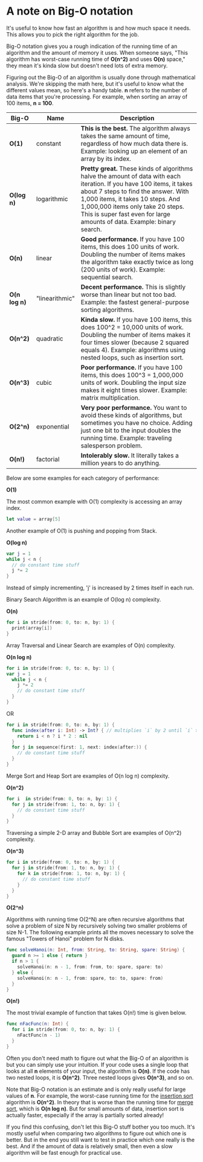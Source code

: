 # A note on Big-O notation

It's useful to know how fast an algorithm is and how much space it needs. This allows you to pick the right algorithm for the job.

Big-O notation gives you a rough indication of the running time of an algorithm and the amount of memory it uses. When someone says, "This algorithm has worst-case running time of **O(n^2)** and uses **O(n)** space," they mean it's kinda slow but doesn't need lots of extra memory.

Figuring out the Big-O of an algorithm is usually done through mathematical analysis. We're skipping the math here, but it's useful to know what the different values mean, so here's a handy table. **n** refers to the number of data items that you're processing. For example, when sorting an array of 100 items, **n = 100**.

Big-O | Name | Description
------| ---- | -----------
**O(1)** | constant | **This is the best.** The algorithm always takes the same amount of time, regardless of how much data there is. Example: looking up an element of an array by its index.
**O(log n)** | logarithmic | **Pretty great.** These kinds of algorithms halve the amount of data with each iteration. If you have 100 items, it takes about 7 steps to find the answer. With 1,000 items, it takes 10 steps. And 1,000,000 items only take 20 steps. This is super fast even for large amounts of data. Example: binary search.
**O(n)** | linear | **Good performance.** If you have 100 items, this does 100 units of work. Doubling the number of items makes the algorithm take exactly twice as long (200 units of work). Example: sequential search.
**O(n log n)** | "linearithmic" | **Decent performance.** This is slightly worse than linear but not too bad. Example: the fastest general-purpose sorting algorithms.
**O(n^2)** | quadratic | **Kinda slow.** If you have 100 items, this does 100^2 = 10,000 units of work. Doubling the number of items makes it four times slower (because 2 squared equals 4). Example: algorithms using nested loops, such as insertion sort.
**O(n^3)** | cubic | **Poor performance.** If you have 100 items, this does 100^3 = 1,000,000 units of work. Doubling the input size makes it eight times slower. Example: matrix multiplication.
**O(2^n)** | exponential | **Very poor performance.** You want to avoid these kinds of algorithms, but sometimes you have no choice. Adding just one bit to the input doubles the running time. Example: traveling salesperson problem.
**O(n!)** | factorial | **Intolerably slow.** It literally takes a million years to do anything.  


Below are some examples for each category of performance:

**O(1)**

  The most common example with O(1) complexity is accessing an array index.

  ```swift
  let value = array[5]
  ```

  Another example of O(1) is pushing and popping from Stack.


**O(log n)**

  ```swift
  var j = 1
  while j < n {
    // do constant time stuff
    j *= 2
  }
  ```  

  Instead of simply incrementing, 'j' is increased by 2 times itself in each run.

  Binary Search Algorithm is an example of O(log n) complexity.


**O(n)**

  ```swift
  for i in stride(from: 0, to: n, by: 1) {
    print(array[i])
  }
  ```

  Array Traversal and Linear Search are examples of O(n) complexity.  


**O(n log n)**

  ```swift
  for i in stride(from: 0, to: n, by: 1) {
  var j = 1
    while j < n {
      j *= 2
      // do constant time stuff
    }
  }
  ```

  OR

  ```swift
  for i in stride(from: 0, to: n, by: 1) {
    func index(after i: Int) -> Int? { // multiplies `i` by 2 until `i` >= `n`
      return i < n ? i * 2 : nil
    }
    for j in sequence(first: 1, next: index(after:)) {
      // do constant time stuff
    }
  }
  ```

  Merge Sort and Heap Sort are examples of O(n log n) complexity.  


**O(n^2)**

  ```swift
  for i  in stride(from: 0, to: n, by: 1) {
    for j in stride(from: 1, to: n, by: 1) {
      // do constant time stuff
    }
  }
  ```

  Traversing a simple 2-D array and Bubble Sort are examples of O(n^2) complexity.


**O(n^3)**

  ```swift
  for i in stride(from: 0, to: n, by: 1) {
    for j in stride(from: 1, to: n, by: 1) {
      for k in stride(from: 1, to: n, by: 1) {
        // do constant time stuff
      }
    }
  }
  ```  

**O(2^n)**

  Algorithms with running time O(2^N) are often recursive algorithms that solve a problem of size N by recursively solving two smaller problems of size N-1.
  The following example prints all the moves necessary to solve the famous "Towers of Hanoi" problem for N disks.

  ```swift
  func solveHanoi(n: Int, from: String, to: String, spare: String) {
    guard n >= 1 else { return }
    if n > 1 {
      solveHanoi(n: n - 1, from: from, to: spare, spare: to)
    } else {
      solveHanoi(n: n - 1, from: spare, to: to, spare: from)
    }
  }
  ```


**O(n!)**

  The most trivial example of function that takes O(n!) time is given below.

  ```swift
  func nFacFunc(n: Int) {
    for i in stride(from: 0, to: n, by: 1) {
      nFactFunc(n - 1)
    }
  }
  ```

Often you don't need math to figure out what the Big-O of an algorithm is but you can simply use your intuition. If your code uses a single loop that looks at all **n** elements of your input, the algorithm is **O(n)**. If the code has two nested loops, it is **O(n^2)**. Three nested loops gives **O(n^3)**, and so on.

Note that Big-O notation is an estimate and is only really useful for large values of **n**. For example, the worst-case running time for the [insertion sort](Insertion%20Sort/) algorithm is **O(n^2)**. In theory that is worse than the running time for [merge sort](Merge%20Sort/), which is **O(n log n)**. But for small amounts of data, insertion sort is actually faster, especially if the array is partially sorted already!

If you find this confusing, don't let this Big-O stuff bother you too much. It's mostly useful when comparing two algorithms to figure out which one is better. But in the end you still want to test in practice which one really is the best. And if the amount of data is relatively small, then even a slow algorithm will be fast enough for practical use.
